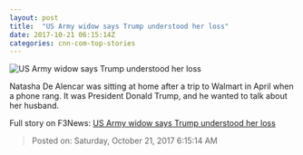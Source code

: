 ```yaml
---
layout: post
title:  "US Army widow says Trump understood her loss"
date: 2017-10-21 06:15:14Z
categories: cnn-com-top-stories
---
```


![US Army widow says Trump understood her loss](http://cdn.cnn.com/cnnnext/dam/assets/171020151117-01-mark-de-alencar-super-tease.jpg)

Natasha De Alencar was sitting at home after a trip to Walmart in April when a phone rang. It was President Donald Trump, and he wanted to talk about her husband.


Full story on F3News: [US Army widow says Trump understood her loss](http://www.f3nws.com/n/hSKSSJ)

> Posted on: Saturday, October 21, 2017 6:15:14 AM

